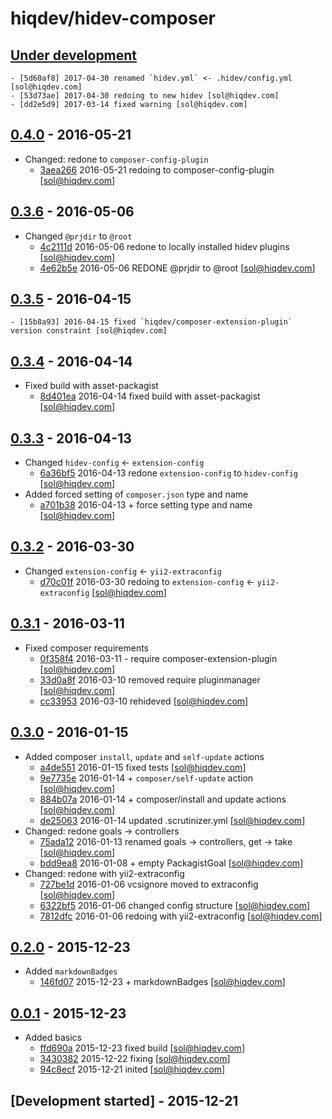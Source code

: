 # hiqdev/hidev-composer

## [Under development]

    - [5d60af8] 2017-04-30 renamed `hidev.yml` <- .hidev/config.yml [sol@hiqdev.com]
    - [53d73ae] 2017-04-30 redoing to new hidev [sol@hiqdev.com]
    - [dd2e5d9] 2017-03-14 fixed warning [sol@hiqdev.com]

## [0.4.0] - 2016-05-21

- Changed: redone to `composer-config-plugin`
    - [3aea266] 2016-05-21 redoing to composer-config-plugin [sol@hiqdev.com]

## [0.3.6] - 2016-05-06

- Changed `@prjdir` to `@root`
    - [4c2111d] 2016-05-06 redone to locally installed hidev plugins [sol@hiqdev.com]
    - [4e62b5e] 2016-05-06 REDONE @prjdir to @root [sol@hiqdev.com]

## [0.3.5] - 2016-04-15

    - [15b8a93] 2016-04-15 fixed `hiqdev/composer-extension-plugin` version constraint [sol@hiqdev.com]

## [0.3.4] - 2016-04-14

- Fixed build with asset-packagist
    - [8d401ea] 2016-04-14 fixed build with asset-packagist [sol@hiqdev.com]

## [0.3.3] - 2016-04-13

- Changed `hidev-config` <- `extension-config`
    - [6a36bf5] 2016-04-13 redone `extension-config` to `hidev-config` [sol@hiqdev.com]
- Added forced setting of `composer.json` type and name
    - [a701b38] 2016-04-13 + force setting type and name [sol@hiqdev.com]

## [0.3.2] - 2016-03-30

- Changed `extension-config` <- `yii2-extraconfig`
    - [d70c01f] 2016-03-30 redoing to `extension-config` <- `yii2-extraconfig` [sol@hiqdev.com]

## [0.3.1] - 2016-03-11

- Fixed composer requirements
    - [0f358f4] 2016-03-11 - require composer-extension-plugin [sol@hiqdev.com]
    - [33d0a8f] 2016-03-10 removed require pluginmanager [sol@hiqdev.com]
    - [cc33953] 2016-03-10 rehideved [sol@hiqdev.com]

## [0.3.0] - 2016-01-15

- Added composer `install`, `update` and `self-update` actions
    - [a4de551] 2016-01-15 fixed tests [sol@hiqdev.com]
    - [9e7735e] 2016-01-14 + `composer/self-update` action [sol@hiqdev.com]
    - [884b07a] 2016-01-14 + composer/install and update actions [sol@hiqdev.com]
    - [de25063] 2016-01-14 updated .scrutinizer.yml [sol@hiqdev.com]
- Changed: redone goals -> controllers
    - [75ada12] 2016-01-13 renamed goals -> controllers, get -> take [sol@hiqdev.com]
    - [bdd9ea8] 2016-01-08 + empty PackagistGoal [sol@hiqdev.com]
- Changed: redone with yii2-extraconfig
    - [727be1d] 2016-01-06 vcsignore moved to extraconfig [sol@hiqdev.com]
    - [6322bf5] 2016-01-06 changed config structure [sol@hiqdev.com]
    - [7812dfc] 2016-01-06 redoing with yii2-extraconfig [sol@hiqdev.com]

## [0.2.0] - 2015-12-23

- Added `markdownBadges`
    - [146fd07] 2015-12-23 + markdownBadges [sol@hiqdev.com]

## [0.0.1] - 2015-12-23

- Added basics
    - [ffd690a] 2015-12-23 fixed build [sol@hiqdev.com]
    - [3430382] 2015-12-22 fixing [sol@hiqdev.com]
    - [94c8ecf] 2015-12-21 inited [sol@hiqdev.com]

## [Development started] - 2015-12-21

[3aea266]: https://github.com/hiqdev/hidev-composer/commit/3aea266
[4c2111d]: https://github.com/hiqdev/hidev-composer/commit/4c2111d
[4e62b5e]: https://github.com/hiqdev/hidev-composer/commit/4e62b5e
[15b8a93]: https://github.com/hiqdev/hidev-composer/commit/15b8a93
[8d401ea]: https://github.com/hiqdev/hidev-composer/commit/8d401ea
[6a36bf5]: https://github.com/hiqdev/hidev-composer/commit/6a36bf5
[a701b38]: https://github.com/hiqdev/hidev-composer/commit/a701b38
[d70c01f]: https://github.com/hiqdev/hidev-composer/commit/d70c01f
[0f358f4]: https://github.com/hiqdev/hidev-composer/commit/0f358f4
[33d0a8f]: https://github.com/hiqdev/hidev-composer/commit/33d0a8f
[cc33953]: https://github.com/hiqdev/hidev-composer/commit/cc33953
[a4de551]: https://github.com/hiqdev/hidev-composer/commit/a4de551
[9e7735e]: https://github.com/hiqdev/hidev-composer/commit/9e7735e
[884b07a]: https://github.com/hiqdev/hidev-composer/commit/884b07a
[de25063]: https://github.com/hiqdev/hidev-composer/commit/de25063
[75ada12]: https://github.com/hiqdev/hidev-composer/commit/75ada12
[bdd9ea8]: https://github.com/hiqdev/hidev-composer/commit/bdd9ea8
[727be1d]: https://github.com/hiqdev/hidev-composer/commit/727be1d
[6322bf5]: https://github.com/hiqdev/hidev-composer/commit/6322bf5
[7812dfc]: https://github.com/hiqdev/hidev-composer/commit/7812dfc
[146fd07]: https://github.com/hiqdev/hidev-composer/commit/146fd07
[ffd690a]: https://github.com/hiqdev/hidev-composer/commit/ffd690a
[3430382]: https://github.com/hiqdev/hidev-composer/commit/3430382
[94c8ecf]: https://github.com/hiqdev/hidev-composer/commit/94c8ecf
[5d60af8]: https://github.com/hiqdev/hidev-composer/commit/5d60af8
[53d73ae]: https://github.com/hiqdev/hidev-composer/commit/53d73ae
[dd2e5d9]: https://github.com/hiqdev/hidev-composer/commit/dd2e5d9
[Under development]: https://github.com/hiqdev/hidev-composer/compare/0.4.0...HEAD
[0.4.0]: https://github.com/hiqdev/hidev-composer/compare/0.3.6...0.4.0
[0.3.6]: https://github.com/hiqdev/hidev-composer/compare/0.3.5...0.3.6
[0.3.5]: https://github.com/hiqdev/hidev-composer/compare/0.3.4...0.3.5
[0.3.4]: https://github.com/hiqdev/hidev-composer/compare/0.3.3...0.3.4
[0.3.3]: https://github.com/hiqdev/hidev-composer/compare/0.3.2...0.3.3
[0.3.2]: https://github.com/hiqdev/hidev-composer/compare/0.3.1...0.3.2
[0.3.1]: https://github.com/hiqdev/hidev-composer/compare/0.3.0...0.3.1
[0.3.0]: https://github.com/hiqdev/hidev-composer/compare/0.2.0...0.3.0
[0.2.0]: https://github.com/hiqdev/hidev-composer/compare/0.0.1...0.2.0
[0.0.1]: https://github.com/hiqdev/hidev-composer/releases/tag/0.0.1
